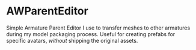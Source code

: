 # AWParentEditor
Simple Armature Parent Editor I use to transfer meshes to other armatures during my model packaging process. Useful for creating prefabs for specific avatars, *without* shipping the original assets.
